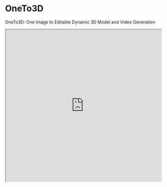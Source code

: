 # OneTo3D
OneTo3D: One Image to Editable Dynamic 3D Model and Video Generation

<iframe height=498 width=510 src="https://github.com/lin-jinwei/OneTo3D/blob/main/output3D/videos/0001-0396.mkv">
